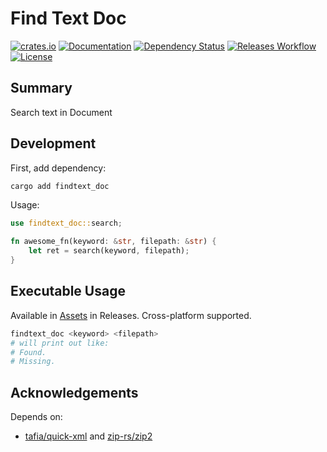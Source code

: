 # Find Text Doc

[![crates.io](https://img.shields.io/crates/v/findtext_doc?label=latest)](https://crates.io/crates/findtext_doc)
[![Documentation](https://docs.rs/findtext_doc/badge.svg?version=latest)](https://docs.rs/findtext_doc)
[![Dependency Status](https://deps.rs/crate/findtext_doc/latest/status.svg)](https://deps.rs/crate/findtext_doc)
[![Releases Workflow](https://github.com/nabbisen/findtext-doc-rs/actions/workflows/release-executable.yaml/badge.svg)](https://github.com/nabbisen/findtext-doc-rs/actions/workflows/release-executable.yaml)
[![License](https://img.shields.io/github/license/nabbisen/findtext-doc-rs)](https://github.com/nabbisen/findtext-doc-rs/blob/main/LICENSE)

## Summary

Search text in Document

## Development

First, add dependency:

```sh
cargo add findtext_doc
```

Usage:

```rust
use findtext_doc::search;

fn awesome_fn(keyword: &str, filepath: &str) {
    let ret = search(keyword, filepath);
}
```

## Executable Usage

Available in [Assets](https://github.com/nabbisen/findtext-doc-rs/releases/latest) in Releases. Cross-platform supported.

```sh
findtext_doc <keyword> <filepath>
# will print out like:
# Found.
# Missing.
```

## Acknowledgements

Depends on:

- [tafia/quick-xml](https://github.com/tafia/quick-xml) and [zip-rs/zip2](https://github.com/zip-rs/zip2)
